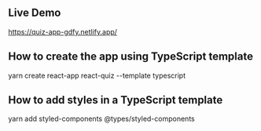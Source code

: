 ## Live Demo
https://quiz-app-gdfy.netlify.app/

## How to create the app using TypeScript template
yarn create react-app react-quiz --template typescript

## How to add styles in a TypeScript template
yarn add styled-components @types/styled-components
